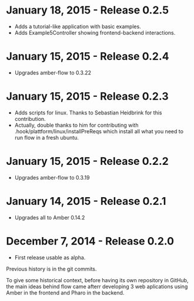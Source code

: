 January 18, 2015 - Release 0.2.5
===================================

* Adds a tutorial-like application with basic examples.
* Adds Example5Controller showing frontend-backend interactions.


January 15, 2015 - Release 0.2.4
===================================

* Upgrades amber-flow to 0.3.22

January 15, 2015 - Release 0.2.3
===================================

* Adds scripts for linux. Thanks to Sebastian Heidbrink for this contribution.
* Actually, double thanks to him for contributing with .hook/plattform/linux/installPreReqs which install all what you need to run flow in a fresh ubuntu.

January 15, 2015 - Release 0.2.2
===================================

* Upgrades amber-flow to 0.3.19

January 14, 2015 - Release 0.2.1
===================================

* Upgrades all to Amber 0.14.2


December 7, 2014 - Release 0.2.0
===================================

* First release usable as alpha.

Previous history is in the git commits.

To give some historical context, before having its own repository in GitHub, the main ideas behind flow came afterr developing 3 web aplications using Amber in the frontend and Pharo in the backend.